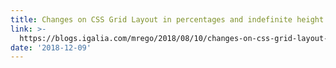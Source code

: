 ```yaml
---
title: Changes on CSS Grid Layout in percentages and indefinite height
link: >-
  https://blogs.igalia.com/mrego/2018/08/10/changes-on-css-grid-layout-in-percentages-and-indefinite-height/
date: '2018-12-09'
---
```


